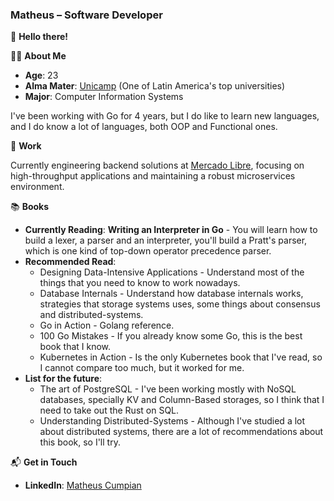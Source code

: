 ### **Matheus – Software Developer**

👋 **Hello there!**

👨‍💻 **About Me**

- **Age**: 23
- **Alma Mater**: [Unicamp](http://www.internationaloffice.unicamp.br/about-unicamp/) (One of Latin America's top universities)
- **Major**: Computer Information Systems

I've been working with Go for 4 years, but I do like to learn new languages, and I do know a lot of languages, both OOP and Functional ones.

🏢 **Work**

Currently engineering backend solutions at [Mercado Libre](https://www.mercadolibre.com/), focusing on high-throughput applications and maintaining a robust microservices environment.

📚 **Books**

* **Currently Reading**: **Writing an Interpreter in Go** - You will learn how to build a lexer, a parser and an interpreter, you'll build a Pratt's parser, which is one kind of top-down operator precedence parser.
* **Recommended Read**:
  - Designing Data-Intensive Applications - Understand most of the things that you need to know to work nowadays.
  - Database Internals - Understand how database internals works, strategies that storage systems uses, some things about consensus and distributed-systems. 
  - Go in Action - Golang reference.
  - 100 Go Mistakes - If you already know some Go, this is the best book that I know.
  - Kubernetes in Action - Is the only Kubernetes book that I've read, so I cannot compare too much, but it worked for me.
* **List for the future**:
  - The art of PostgreSQL - I've been working mostly with NoSQL databases, specially KV and Column-Based storages, so I think that I need to take out the Rust on SQL.
  - Understanding Distributed-Systems - Although I've studied a lot about distributed systems, there are a lot of recommendations about this book, so I'll try.
  
📬 **Get in Touch**

- **LinkedIn**: [Matheus Cumpian](https://linkedin.com/in/matheuscumpian)
